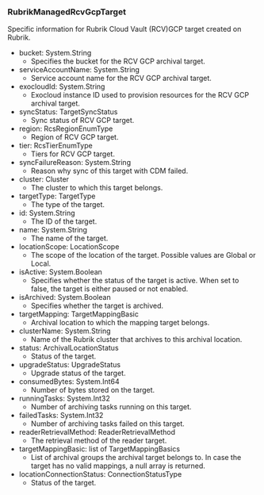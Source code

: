 ### RubrikManagedRcvGcpTarget
Specific information for Rubrik Cloud Vault (RCV)GCP target created on Rubrik.

- bucket: System.String
  - Specifies the bucket for the RCV GCP archival target.
- serviceAccountName: System.String
  - Service account name for the RCV GCP archival target.
- exocloudId: System.String
  - Exocloud instance ID used to provision resources for the RCV GCP archival target.
- syncStatus: TargetSyncStatus
  - Sync status of RCV GCP target.
- region: RcsRegionEnumType
  - Region of RCV GCP target.
- tier: RcsTierEnumType
  - Tiers for RCV GCP target.
- syncFailureReason: System.String
  - Reason why sync of this target with CDM failed.
- cluster: Cluster
  - The cluster to which this target belongs.
- targetType: TargetType
  - The type of the target.
- id: System.String
  - The ID of the target.
- name: System.String
  - The name of the target.
- locationScope: LocationScope
  - The scope of the location of the target. Possible values are Global or Local.
- isActive: System.Boolean
  - Specifies whether the status of the target is active. When set to false, the target is either paused or not enabled.
- isArchived: System.Boolean
  - Specifies whether the target is archived.
- targetMapping: TargetMappingBasic
  - Archival location to which the mapping target belongs.
- clusterName: System.String
  - Name of the Rubrik cluster that archives to this archival location.
- status: ArchivalLocationStatus
  - Status of the target.
- upgradeStatus: UpgradeStatus
  - Upgrade status of the target.
- consumedBytes: System.Int64
  - Number of bytes stored on the target.
- runningTasks: System.Int32
  - Number of archiving tasks running on this target.
- failedTasks: System.Int32
  - Number of archiving tasks failed on this target.
- readerRetrievalMethod: ReaderRetrievalMethod
  - The retrieval method of the reader target.
- targetMappingBasic: list of TargetMappingBasics
  - List of archival groups the archival target belongs to. In case the target has no valid mappings, a null array is returned.
- locationConnectionStatus: ConnectionStatusType
  - Status of the target.
